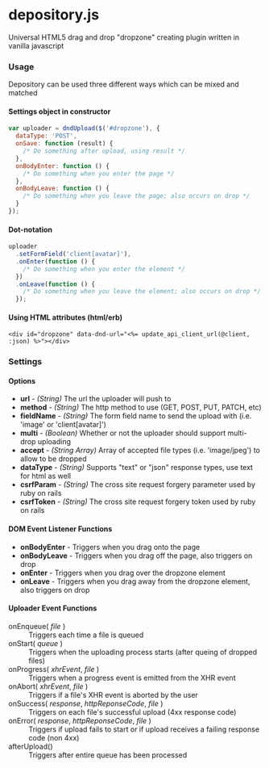 # depository.js
Universal HTML5 drag and drop "dropzone" creating plugin written in vanilla javascript

### Usage
Depository can be used three different ways which can be mixed and matched
#### Settings object in constructor
``` javascript
var uploader = dndUpload($('#dropzone'), {
  dataType: 'POST',
  onSave: function (result) {
    /* Do something after upload, using result */
  },
  onBodyEnter: function () {
    /* Do something when you enter the page */
  },
  onBodyLeave: function () {
    /* Do something when you leave the page; also occurs on drop */
  }
});
```

#### Dot-notation
``` javascript
uploader
  .setFormField('client[avatar]'),
  .onEnter(function () {
    /* Do something when you enter the element */
  })
  .onLeave(function () {
    /* Do something when you leave the element; also occurs on drop */
  });
```

#### Using HTML attributes (html/erb)
``` erb
<div id="dropzone" data-dnd-url="<%= update_api_client_url(@client, :json) %>"></div>
```

### Settings
#### Options
* **url** - *(String)* The url the uploader will push to
* **method** - *(String)* The http method to use (GET, POST, PUT, PATCH, etc)
* **fieldName** - *(String)* The form field name to send the upload with (i.e. 'image' or 'client[avatar]')
* **multi** - *(Boolean)* Whether or not the uploader should support multi-drop uploading
* **accept** - *(String Array)* Array of accepted file types (i.e. 'image/jpeg') to allow to be dropped
* **dataType** - *(String)* Supports "text" or "json" response types, use text for html as well
* **csrfParam** - *(String)* The cross site request forgery parameter used by ruby on rails
* **csrfToken** - *(String)* The cross site request forgery token used by ruby on rails

#### DOM Event Listener Functions
* **onBodyEnter** - Triggers when you drag onto the page
* **onBodyLeave** - Triggers when you drag off the page, also triggers on drop
* **onEnter** - Triggers when you drag over the dropzone element
* **onLeave** - Triggers when you drag away from the dropzone element, also triggers on drop

#### Uploader Event Functions
<dl>
  <dt>onEnqueue( <i>file</i> )</dt>
  <dd>Triggers each time a file is queued</dd>
  
  <dt>onStart( <i>queue</i> )</dt>
  <dd>Triggers when the uploading process starts (after queing of dropped files)</dd>

  <dt>onProgress( <i>xhrEvent</i>, <i>file</i> )</dt>
  <dd>Triggers when a progress event is emitted from the XHR event</dd>

  <dt>onAbort( <i>xhrEvent</i>, <i>file</i> )</dt>
  <dd>Triggers if a file's XHR event is aborted by the user</dd>

  <dt>onSuccess( <i>response</i>, <i>httpReponseCode</i>, <i>file</i> )</dt>
  <dd>Triggers on each file's successful upload (4xx response code)</dd>

  <dt>onError( <i>response</i>, <i>httpReponseCode</i>, <i>file</i> )</dt>
  <dd>Triggers if upload fails to start or if upload receives a failing response code (non 4xx)</dd>

  <dt>afterUpload()</dt>
  <dd>Triggers after entire queue has been processed</dd>
</dl>
